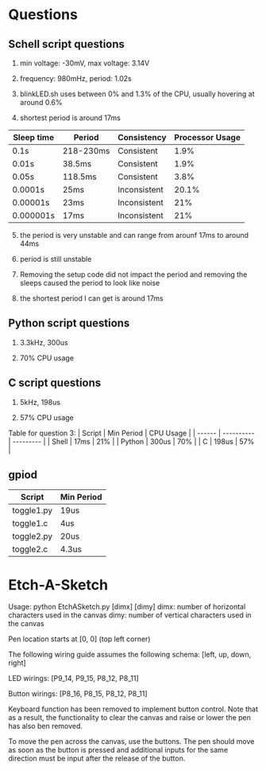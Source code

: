 # Questions
## Schell script questions

1. min voltage: -30mV, max voltage: 3.14V

2. frequency: 980mHz, period: 1.02s

3. blinkLED.sh uses between 0% and 1.3% of the CPU, usually hovering at around 0.6%

4. shortest period is around 17ms

| Sleep time | Period | Consistency | Processor Usage |
| ---------- | ------ | ----------- | --------------- |
| 0.1s | 218-230ms | Consistent | 1.9% |
| 0.01s | 38.5ms | Consistent | 1.9% |
| 0.05s | 118.5ms | Consistent | 3.8% |
| 0.0001s | 25ms | Inconsistent | 20.1% |
| 0.00001s | 23ms | Inconsistent | 21% |
| 0.000001s | 17ms | Inconsistent | 21% |

5. the period is very unstable and can range from arounf 17ms to around 44ms

6. period is still unstable

7. Removing the setup code did not impact the period and removing the sleeps caused the period to look like noise

8. the shortest period I can get is around 17ms

## Python script questions

1. 3.3kHz, 300us

2. 70% CPU usage

## C script questions

1. 5kHz, 198us

2. 57% CPU usage

Table for question 3:
| Script | Min Period | CPU Usage |
| ------ | ---------- | --------- |
| Shell | 17ms | 21% |
| Python | 300us | 70% |
| C | 198us | 57% |

## gpiod
| Script | Min Period |
| ------ | ---------- |
| toggle1.py | 19us |
| toggle1.c | 4us |
| toggle2.py | 20us |
| toggle2.c | 4.3us |

# Etch-A-Sketch
Usage: python EtchASketch.py [dimx] [dimy] dimx: number of horizontal characters used in the canvas dimy: number of vertical characters used in the canvas

Pen location starts at [0, 0] (top left corner)

The following wiring guide assumes the following schema: [left, up, down, right]

LED wirings: [P9_14, P9_15, P8_12, P8_11]

Button wirings: [P8_16, P8_15, P8_12, P8_11]

Keyboard function has been removed to implement button control. Note that as a result, the functionality to clear the canvas and raise or lower the pen has also ben removed.

To move the pen across the canvas, use the buttons. The pen should move as soon as the button is pressed and additional inputs for the same direction must be input after the release of the button.
